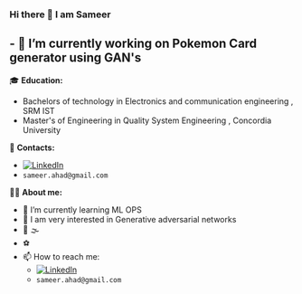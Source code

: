 <!--
**mxdara/mxdara** is a ✨ _special_ ✨ repository because its `README.md` (this file) appears on your GitHub profile.

Here are some ideas to get you started:

- 🔭 I’m currently working on Pokemon Card generator using GAN's
- 🌱 I’m currently learning ...
- 👯 I’m looking to collaborate on ...
- 🤔 I’m looking for help with ...
- 💬 Ask me about ...
- 📫 How to reach me: ...

- ⚡ Fun fact: ...
-->
### Hi there 👋 I am Sameer 
## - 🔭 I’m currently working on Pokemon Card generator using GAN's

:mortar_board: **Education:**
- Bachelors of technology in Electronics and communication engineering , SRM IST
- Master's of Engineering in Quality System Engineering , Concordia University 

:loudspeaker: **Contacts:**
- [![LinkedIn](https://img.shields.io/badge/-LinkedIn-blue?style=flat&logo=Linkedin&logoColor=white)](https://www.linkedin.com/in/sameer-ahad-6760b3200/)
- `sameer.ahad@gmail.com`

👨‍🚀 **About me:**

- 🌱 I’m currently learning ML OPS
- 🔭 I am very interested in Generative adversarial networks
- :musical_note: :fog:
- ⚽
- 📫 How to reach me:
  - [![LinkedIn](https://img.shields.io/badge/-LinkedIn-blue?style=flat&logo=Linkedin&logoColor=white)](https://www.linkedin.com/in/sameer-ahad-6760b3200/)
  - `sameer.ahad@gmail.com`
